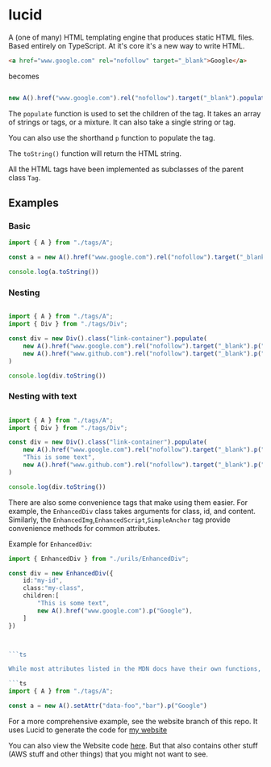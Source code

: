 # lucid

A (one of many) HTML templating engine that produces static HTML files.
Based entirely on TypeScript. At it's core it's a new way to write HTML. 

```html
<a href="www.google.com" rel="nofollow" target="_blank">Google</a>
```

becomes

```ts

new A().href("www.google.com").rel("nofollow").target("_blank").populate("Google")

```

The `populate` function is used to set the children of the tag. It takes an array of strings or tags, or a mixture. It can also take a single string or tag.

You can also use the shorthand `p` function to populate the tag.


The `toString()` function will return the HTML string.

All the HTML tags have been implemented as subclasses of the parent class `Tag`.

## Examples

### Basic

```ts
import { A } from "./tags/A";

const a = new A().href("www.google.com").rel("nofollow").target("_blank").p("Google")

console.log(a.toString())
```


### Nesting

```ts

import { A } from "./tags/A";
import { Div } from "./tags/Div";

const div = new Div().class("link-container").populate(
    new A().href("www.google.com").rel("nofollow").target("_blank").p("Google"),
    new A().href("www.github.com").rel("nofollow").target("_blank").p("Github")
)

console.log(div.toString())

```

### Nesting with text

```ts

import { A } from "./tags/A";
import { Div } from "./tags/Div";

const div = new Div().class("link-container").populate(
    new A().href("www.google.com").rel("nofollow").target("_blank").p("Google"),
    "This is some text",
    new A().href("www.github.com").rel("nofollow").target("_blank").p("Github")
)

console.log(div.toString())

```

There are also some convenience tags that make using them easier. For example, the `EnhancedDiv` class takes arguments for class, id, and content. Similarly, the `EnhancedImg`,`EnhancedScript`,`SimpleAnchor` tag provide convenience methods for common attributes.


Example for `EnhancedDiv`:

```ts
import { EnhancedDiv } from "./urils/EnhancedDiv";

const div = new EnhancedDiv({
    id:"my-id",
    class:"my-class",
    children:[
        "This is some text",
        new A().href("www.google.com").p("Google"),
    ]
})



```ts

While most attributes listed in the MDN docs have their own functions, if there's an attribute that doesn't have a function, you can use the `setAttr` function to set it.

```ts
import { A } from "./tags/A";

const a = new A().setAttr("data-foo","bar").p("Google")
```


For a more comprehensive example, see the website branch of this repo. It uses Lucid to generate the code for [my website](https://www.satvikgupta.com)

You can also view the Website code [here]("https://github.com/Satvik2101/portfolio"). But that also contains other stuff (AWS stuff and other things) that you might not want to see.

